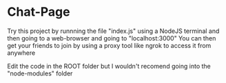 # Chat-Page
Try this project by runnning the file "index.js" using a NodeJS terminal and then going to a web-browser and going to "localhost:3000" 
You can then get your friends to join by using a proxy tool like ngrok to access it from anywhere

Edit the code in the ROOT folder but I wouldn't recomend going into the "node-modules" folder
